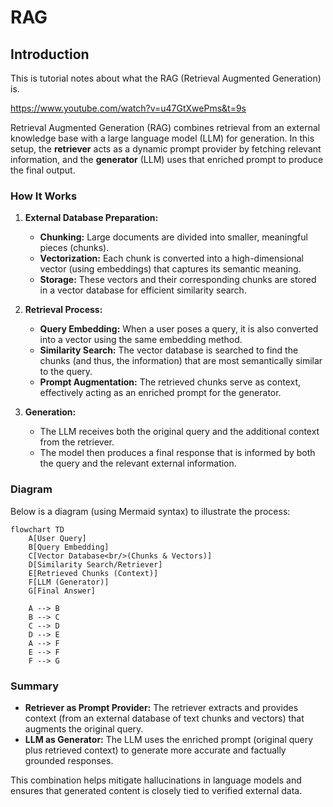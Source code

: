 # RAG

## Introduction

This is tutorial notes about what the RAG (Retrieval Augmented Generation) is.

https://www.youtube.com/watch?v=u47GtXwePms&t=9s

Retrieval Augmented Generation (RAG) combines retrieval from an external knowledge base with a large language model (LLM) for generation. In this setup, the **retriever** acts as a dynamic prompt provider by fetching relevant information, and the **generator** (LLM) uses that enriched prompt to produce the final output.

### How It Works

1. **External Database Preparation:**
   - **Chunking:** Large documents are divided into smaller, meaningful pieces (chunks).
   - **Vectorization:** Each chunk is converted into a high-dimensional vector (using embeddings) that captures its semantic meaning.
   - **Storage:** These vectors and their corresponding chunks are stored in a vector database for efficient similarity search.

2. **Retrieval Process:**
   - **Query Embedding:** When a user poses a query, it is also converted into a vector using the same embedding method.
   - **Similarity Search:** The vector database is searched to find the chunks (and thus, the information) that are most semantically similar to the query.
   - **Prompt Augmentation:** The retrieved chunks serve as context, effectively acting as an enriched prompt for the generator.

3. **Generation:**
   - The LLM receives both the original query and the additional context from the retriever.
   - The model then produces a final response that is informed by both the query and the relevant external information.

### Diagram

Below is a diagram (using Mermaid syntax) to illustrate the process:

```
flowchart TD
    A[User Query]
    B[Query Embedding]
    C[Vector Database<br/>(Chunks & Vectors)]
    D[Similarity Search/Retriever]
    E[Retrieved Chunks (Context)]
    F[LLM (Generator)]
    G[Final Answer]

    A --> B
    B --> C
    C --> D
    D --> E
    A --> F
    E --> F
    F --> G
```

### Summary

- **Retriever as Prompt Provider:** The retriever extracts and provides context (from an external database of text chunks and vectors) that augments the original query.
- **LLM as Generator:** The LLM uses the enriched prompt (original query plus retrieved context) to generate more accurate and factually grounded responses.

This combination helps mitigate hallucinations in language models and ensures that generated content is closely tied to verified external data.